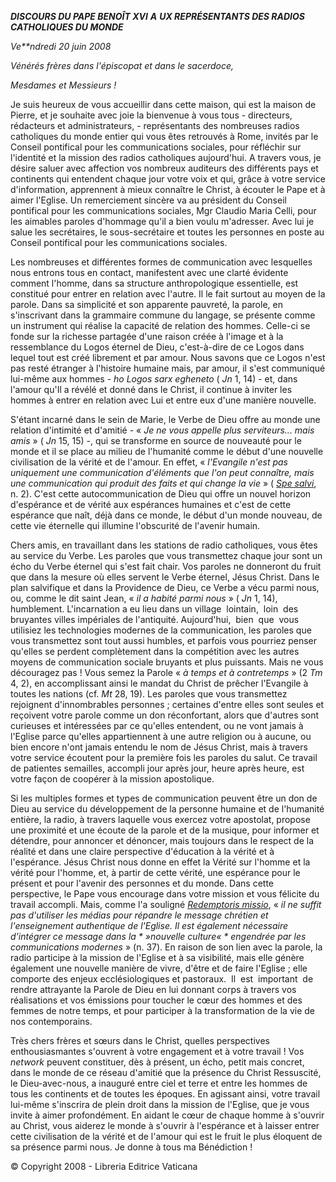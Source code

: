 ***DISCOURS DU PAPE BENOÎT XVI*** ***A** **UX REPRÉSENTANTS DES RADIOS CATHOLIQUES DU MONDE***

*Ve**ndredi 20 juin 2008*

*Vénérés frères dans l'épiscopat et dans le sacerdoce,*

*Mesdames et Messieurs !*

Je suis heureux de vous accueillir dans cette maison, qui est la maison de Pierre, et je souhaite avec joie la bienvenue à vous tous - directeurs, rédacteurs et administrateurs, - représentants des nombreuses radios catholiques du monde entier qui vous êtes retrouvés à Rome, invités par le Conseil pontifical pour les communications sociales, pour réfléchir sur l'identité et la mission des radios catholiques aujourd'hui. A travers vous, je désire saluer avec affection vos nombreux auditeurs des différents pays et continents qui entendent chaque jour votre voix et qui, grâce à votre service d'information, apprennent à mieux connaître le Christ, à écouter le Pape et à aimer l'Eglise. Un remerciement sincère va au président du Conseil pontifical pour les communications sociales, Mgr Claudio Maria Celli, pour les aimables paroles d'hommage qu'il a bien voulu m'adresser. Avec lui je salue les secrétaires, le sous-secrétaire et toutes les personnes en poste au Conseil pontifical pour les communications sociales.

Les nombreuses et différentes formes de communication avec lesquelles nous entrons tous en contact, manifestent avec une clarté évidente comment l'homme, dans sa structure anthropologique essentielle, est constitué pour entrer en relation avec l'autre. Il le fait surtout au moyen de la parole. Dans sa simplicité et son apparente pauvreté, la parole, en s'inscrivant dans la grammaire commune du langage, se présente comme un instrument qui réalise la capacité de relation des hommes. Celle-ci se fonde sur la richesse partagée d'une raison créée à l'image et à la ressemblance du Logos éternel de Dieu, c'est-à-dire de ce Logos dans lequel tout est créé librement et par amour. Nous savons que ce Logos n'est pas resté étranger à l'histoire humaine mais, par amour, il s'est communiqué lui-même aux hommes - *ho Logos sarx egheneto* ( *Jn* 1, 14) - et, dans l'amour qu'Il a révélé et donné dans le Christ, il continue à inviter les hommes à entrer en relation avec Lui et entre eux d'une manière nouvelle.

S'étant incarné dans le sein de Marie, le Verbe de Dieu offre au monde une relation d'intimité et d'amitié - « *Je ne vous appelle plus serviteurs... mais amis* » ( *Jn* 15, 15) -, qui se transforme en source de nouveauté pour le monde et il se place au milieu de l'humanité comme le début d'une nouvelle civilisation de la vérité et de l'amour. En effet, « *l'Evangile n'est pas uniquement une communication d'éléments que l'on peut connaître, mais une communication qui produit des faits et qui change la vie* » ( *[Spe salvi](/content/benedict-xvi/fr/encyclicals/documents/hf_ben-xvi_enc_20071130_spe-salvi.html)*, n. 2). C'est cette autocommunication de Dieu qui offre un nouvel horizon d'espérance et de vérité aux espérances humaines et c'est de cette espérance que naît, déjà dans ce monde, le début d'un monde nouveau, de cette vie éternelle qui illumine l'obscurité de l'avenir humain.

Chers amis, en travaillant dans les stations de radio catholiques, vous êtes au service du Verbe. Les paroles que vous transmettez chaque jour sont un écho du Verbe éternel qui s'est fait chair. Vos paroles ne donneront du fruit que dans la mesure où elles servent le Verbe éternel, Jésus Christ. Dans le plan salvifique et dans la Providence de Dieu, ce Verbe a vécu parmi nous, ou, comme le dit saint Jean, « *il a habité parmi nous* » ( *Jn* 1, 14), humblement. L'incarnation a eu lieu dans un village  lointain,  loin  des bruyantes villes impériales de l'antiquité. Aujourd'hui,  bien  que  vous utilisiez les technologies modernes de la communication, les paroles que vous transmettez sont tout aussi humbles, et parfois vous pourriez penser qu'elles se perdent complètement dans la compétition avec les autres moyens de communication sociale bruyants et plus puissants. Mais ne vous découragez pas ! Vous semez la Parole « *à temps et à contretemps* » (2 *Tm* 4, 2), en accomplissant ainsi le mandat du Christ de prêcher l'Evangile à toutes les nations (cf. *Mt* 28, 19). Les paroles que vous transmettez rejoignent d'innombrables personnes ; certaines d'entre elles sont seules et reçoivent votre parole comme un don réconfortant, alors que d'autres sont curieuses et intéressées par ce qu'elles entendent, ou ne vont jamais à l'Eglise parce qu'elles appartiennent à une autre religion ou à aucune, ou bien encore n'ont jamais entendu le nom de Jésus Christ, mais à travers votre service écoutent pour la première fois les paroles du salut. Ce travail de patientes semailles, accompli jour après jour, heure après heure, est votre façon de coopérer à la mission apostolique.

Si les multiples formes et types de communication peuvent être un don de Dieu au service du développement de la personne humaine et de l'humanité entière, la radio, à travers laquelle vous exercez votre apostolat, propose une proximité et une écoute de la parole et de la musique, pour informer et détendre, pour annoncer et dénoncer, mais toujours dans le respect de la réalité et dans une claire perspective d'éducation à la vérité et à l'espérance. Jésus Christ nous donne en effet la Vérité sur l'homme et la vérité pour l'homme, et, à partir de cette vérité, une espérance pour le présent et pour l'avenir des personnes et du monde. Dans cette perspective, le Pape vous encourage dans votre mission et vous félicite du travail accompli. Mais, comme l'a souligné *[Redemptoris missio](http://www.vatican.va/edocs/FRA0205/_INDEX.HTM)*, « *il ne suffit pas d'utiliser les médias pour répandre le message chrétien et l'enseignement authentique de l'Eglise. Il est également nécessaire d'intégrer ce message dans la * »nouvelle culture« * engendrée par les communications modernes* » (n. 37). En raison de son lien avec la parole, la radio participe à la mission de l'Eglise et à sa visibilité, mais elle génère également une nouvelle manière de vivre, d'être et de faire l'Eglise ; elle comporte des enjeux ecclésiologiques et pastoraux.  Il  est  important  de rendre attrayante la Parole de Dieu en lui donnant corps à travers vos réalisations et vos émissions pour toucher le cœur des hommes et des femmes de notre temps, et pour participer à la transformation de la vie de nos contemporains.

Très chers frères et sœurs dans le Christ, quelles perspectives enthousiasmantes s'ouvrent à votre engagement et à votre travail ! Vos *network* peuvent constituer, dès à présent, un écho, petit mais concret, dans le monde de ce réseau d'amitié que la présence du Christ Ressuscité, le Dieu-avec-nous, a inauguré entre ciel et terre et entre les hommes de tous les continents et de toutes les époques. En agissant ainsi, votre travail lui-même s'inscrira de plein droit dans la mission de l'Eglise, que je vous invite à aimer profondément. En aidant le cœur de chaque homme à s'ouvrir au Christ, vous aiderez le monde à s'ouvrir à l'espérance et à laisser entrer cette civilisation de la vérité et de l'amour qui est le fruit le plus éloquent de sa présence parmi nous. Je donne à tous ma Bénédiction !

© Copyright 2008 - Libreria Editrice Vaticana